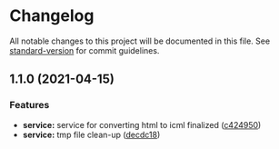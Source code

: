 # Changelog

All notable changes to this project will be documented in this file. See [standard-version](https://github.com/conventional-changelog/standard-version) for commit guidelines.

## 1.1.0 (2021-04-15)


### Features

* **service:** service for converting html to icml finalized ([c424950](https://gitlab.coko.foundation/cokoapps/icml/commit/c424950c15ed70badb311d7281f8e3a54630c67e))
* **service:** tmp file clean-up ([decdc18](https://gitlab.coko.foundation/cokoapps/icml/commit/decdc18e7af3529121c2dae0731b8966ae8848ca))
